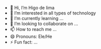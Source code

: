 - 👋 Hi, I’m Higo de lima
- 👀 I’m interested in all types of technology
- 🌱 I’m currently learning ...
- 💞️ I’m looking to collaborate on ...
- 📫 How to reach me ...
- 😄 Pronouns: Ele/He
- ⚡ Fun fact: ...

<!---
Higohg22/Higohg22 is a ✨ special ✨ repository because its `README.md` (this file) appears on your GitHub profile.
You can click the Preview link to take a look at your changes.
--->
